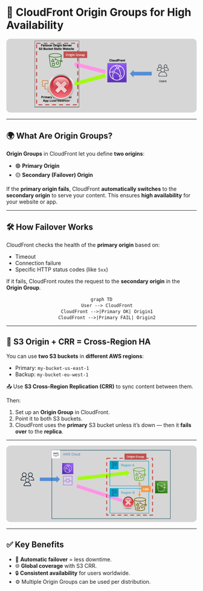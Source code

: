 # 🚦 CloudFront Origin Groups for High Availability

<div style="text-align: center;">
    <img src="images/cdn-origin-groups.png" alt="CloudFront Origin Groups" style="border-radius: 10px;">
</div>

---

## 🌍 What Are Origin Groups?

**Origin Groups** in CloudFront let you define **two origins**:

- 🟢 **Primary Origin**
- 🟡 **Secondary (Failover) Origin**

If the **primary origin fails**, CloudFront **automatically switches** to the **secondary origin** to serve your content. This ensures **high availability** for your website or app.

---

## 🛠️ How Failover Works

CloudFront checks the health of the **primary origin** based on:

- Timeout
- Connection failure
- Specific HTTP status codes (like `5xx`)

If it fails, CloudFront routes the request to the **secondary origin** in the **Origin Group**.

<div style="text-align: center;">

```mermaid
graph TD
    User --> CloudFront
    CloudFront -->|Primary OK| Origin1
    CloudFront -->|Primary FAIL| Origin2
```

</div>

---

## 🧊 S3 Origin + CRR = Cross-Region HA

You can use **two S3 buckets** in **different AWS regions**:

- Primary: `my-bucket-us-east-1`
- Backup: `my-bucket-eu-west-1`

📤 Use **S3 Cross-Region Replication (CRR)** to sync content between them.

Then:

1. Set up an **Origin Group** in CloudFront.
2. Point it to both S3 buckets.
3. CloudFront uses the **primary** S3 bucket unless it’s down — then it **fails over** to the **replica**.

---

<div style="text-align: center;">
    <img src="images/cdn-origin-groups-s3.png" alt="CloudFront Origin Groups with S3" style="border-radius: 10px;">
</div>

---

## ✅ Key Benefits

- 🔁 **Automatic failover** = less downtime.
- 🌐 **Global coverage** with S3 CRR.
- 🔒 **Consistent availability** for users worldwide.
- ⚙️ Multiple Origin Groups can be used per distribution.
